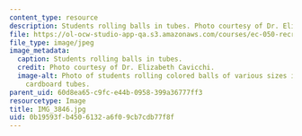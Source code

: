 ```yaml
---
content_type: resource
description: Students rolling balls in tubes. Photo courtesy of Dr. Elizabeth Cavicchi.
file: https://ol-ocw-studio-app-qa.s3.amazonaws.com/courses/ec-050-recreate-experiments-from-history-inform-the-future-from-the-past-galileo-january-iap-2010/0b19593fb4506132a6f09cb7cdb77f8f_IMG_3846.jpg
file_type: image/jpeg
image_metadata:
  caption: Students rolling balls in tubes.
  credit: Photo courtesy of Dr. Elizabeth Cavicchi.
  image-alt: Photo of students rolling colored balls of various sizes in plastic and
    cardboard tubes.
parent_uid: 60d8ea65-c9fc-e44b-0958-399a36777ff3
resourcetype: Image
title: IMG_3846.jpg
uid: 0b19593f-b450-6132-a6f0-9cb7cdb77f8f
---
```


